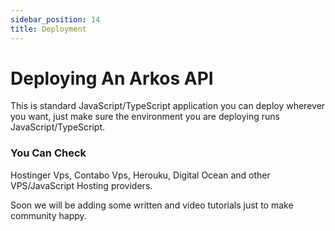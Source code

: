 ```yaml
---
sidebar_position: 14
title: Deployment
---
```


# Deploying An Arkos API

This is standard JavaScript/TypeScript application you can deploy wherever you want, just make sure the environment you are deploying runs JavaScript/TypeScript.

### You Can Check

Hostinger Vps, Contabo Vps, Herouku, Digital Ocean and other VPS/JavaScript Hosting providers.

Soon we will be adding some written and video tutorials just to make community happy.
